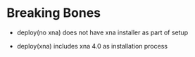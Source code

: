 # Breaking Bones

- deploy(no xna) does not have xna installer as part of setup

- deploy(xna) includes xna 4.0 as installation process
